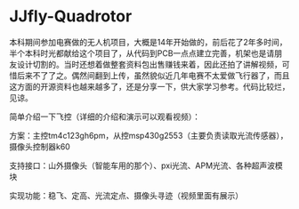 # JJfly-Quadrotor

本科期间参加电赛做的无人机项目，大概是14年开始做的，前后花了2年多时间，半个本科时光都献给这个项目了，从代码到PCB一点点建立完善，机架也是请朋友设计切割的。当时还想着做整套资料包出售赚钱来着，因此还拍了讲解视频，可惜后来不了了之。偶然间翻到上传，虽然貌似近几年电赛不太爱做飞行器了，而且这方面的开源资料也越来越多了，还是分享一下，供大家学习参考。代码比较烂，见谅。

简单介绍一下飞控（详细的介绍和演示可以观看视频）：

方案：主控tm4c123gh6pm，从控msp430g2553（主要负责读取光流传感器），摄像头控制器k60

支持接口：山外摄像头（智能车用的那个）、pxi光流、APM光流、各种超声波模块

实现功能：稳飞、定高、光流定点、摄像头寻迹（视频里面有展示）
